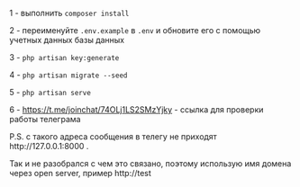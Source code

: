 1 - выполнить <code>composer install</code>

2 - переименуйте <code>.env.example</code> в <code>.env</code> и обновите его с помощью учетных данных базы данных

3 - <code>php artisan key:generate</code>

4 - <code>php artisan migrate --seed</code>

5 - <code>php artisan serve</code>

6 - https://t.me/joinchat/74OLj1LS2SMzYjky - ссылка для проверки работы телеграма
<p>P.S. с такого адреса сообщения в телегу не приходят http://127.0.0.1:8000 .</p>
<p>Так и не разобрался с чем это связано, поэтому использую имя домена через open server, пример http://test</p>
